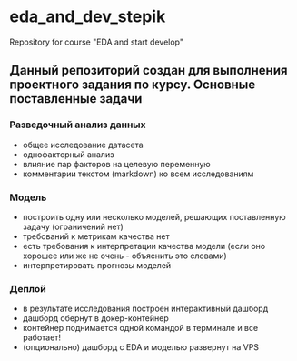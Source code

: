 # eda_and_dev_stepik
Repository for course "EDA and start develop"

## Данный репозиторий создан для выполнения проектного задания по курсу. Основные поставленные задачи

### Разведочный анализ данных

- общее исследование датасета
- однофакторный анализ
- влияние пар факторов на целевую переменную
- комментарии текстом (markdown) ко всем исследованиям

### Модель

- построить одну или несколько моделей, решающих поставленную задачу (ограничений нет)
- требований к метрикам качества нет
- есть требования к интерпретации качества модели (если оно хорошее или же не очень - объяснить это словами)
- интерпретировать прогнозы моделей

### Деплой

- в результате исследования построен интерактивный дашборд
- дашборд обернут в докер-контейнер
- контейнер поднимается одной командой в терминале и все работает!
- (опционально) дашборд с EDA и моделью развернут на VPS
